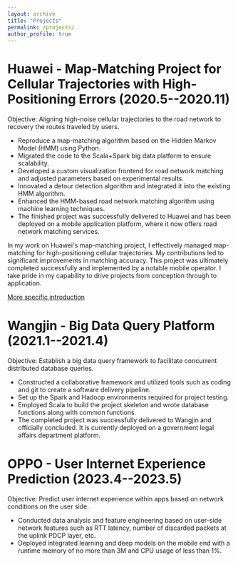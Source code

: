 ```yaml
---
layout: archive
title: "Projects"
permalink: /projects/
author_profile: true
---
```


Huawei - Map-Matching Project for Cellular Trajectories with High-Positioning Errors (2020.5--2020.11)
==========
Objective: Aligning high-noise cellular trajectories to the road network to recovery the routes traveled by users.

- Reproduce a map-matching algorithm based on the Hidden Markov Model (HMM) using Python.
- Migrated the code to the Scala+Spark big data platform to ensure scalability.
- Developed a custom visualization frontend for road network matching and adjusted parameters based on experimental results.
- Innovated a detour detection algorithm and integrated it into the existing HMM algorithm.
- Enhanced the HMM-based road network matching algorithm using machine learning techniques.
- The finished project was successfully delivered to Huawei and has been deployed on a mobile application platform, where it now offers road network matching services.

In my work on Huawei's map-matching project, I effectively managed map-matching for high-positioning cellular trajectories. My contributions led to significant improvements in matching accuracy. This project was ultimately completed successfully and implemented by a notable mobile operator. I take pride in my capability to drive projects from conception through to application.

[More specific introduction]({{site.url}}/projects/mapmatching)

Wangjin - Big Data Query Platform (2021.1--2021.4)
========
Objective: Establish a big data query framework to facilitate concurrent distributed database queries.

- Constructed a collaborative framework and utilized tools such as coding and git to create a software delivery pipeline.
- Set up the Spark and Hadoop environments required for project testing.
- Employed Scala to build the project skeleton and wrote database functions along with common functions.
- The completed project was successfully delivered to Wangjin and officially concluded. It is currently deployed on a government legal affairs department platform.

OPPO - User Internet Experience Prediction (2023.4--2023.5)
========
Objective: Predict user internet experience within apps based on network conditions on the user side.

- Conducted data analysis and feature engineering based on user-side network features such as RTT latency, number of discarded packets at the uplink PDCP layer, etc.
- Deployed integrated learning and deep models on the mobile end with a runtime memory of no more than 3M and CPU usage of less than 1%.

